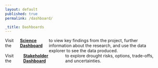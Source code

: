 ```yaml
---
layout: default
published: true
permalink: /dashboard/

_title: Dashboards
---
```


<div class="row">
	<div class="large-6 columns">
		Visit the <a href="{{ site.science_url }}/"><b>Science Dashboard</b></a> to view key findings from the project, further information about the research, and use the data explorer to see the data produced.
	</div>
	<div class="large-6 columns" kramdown="1">
		Visit the <a href="{{ site.management_url }}"><b>Stakeholder Dashboard</b></a> to explore drought risks, options, trade-offs, and uncertainties.
	</div>
</div>